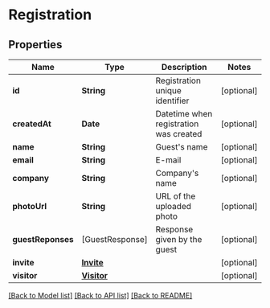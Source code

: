 # Registration

## Properties
Name | Type | Description | Notes
------------ | ------------- | ------------- | -------------
**id** | **String** | Registration unique identifier | [optional] 
**createdAt** | **Date** | Datetime when registration was created | [optional] 
**name** | **String** | Guest&#39;s name | [optional] 
**email** | **String** | E-mail | [optional] 
**company** | **String** | Company&#39;s name | [optional] 
**photoUrl** | **String** | URL of the uploaded photo | [optional] 
**guestReponses** | [GuestResponse] | Response given by the guest | [optional] 
**invite** | [**Invite**](Invite.md) |  | [optional] 
**visitor** | [**Visitor**](Visitor.md) |  | [optional] 

[[Back to Model list]](../README.md#documentation-for-models) [[Back to API list]](../README.md#documentation-for-api-endpoints) [[Back to README]](../README.md)


